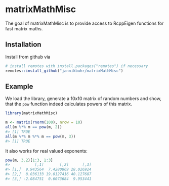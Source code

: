 
<!-- README.md is generated from README.Rmd. Please edit that file -->

# matrixMathMisc

<!-- badges: start -->

<!-- badges: end -->

The goal of matrixMathMisc is to provide access to RcppEigen functions
for fast matrix maths.

## Installation

Install from github via

``` r
# install remotes with install.packages("remotes") if necessary
remotes::install_github("jannikbuhr/matrixMathMisc")
```

## Example

We load the library, generate a 10x10 matrix of random numbers and show,
that the `pow` function indeed calculates powers of this matrix.

``` r
library(matrixMathMisc)

m <- matrix(rnorm(100), nrow = 10)
all(m %*% m == pow(m, 2))
#> [1] TRUE
all(m %*% m %*% m == pow(m, 3))
#> [1] TRUE
```

It also works for real valued exponents:

``` r
pow(m, 3.2)[1:3, 1:3]
#>           [,1]       [,2]      [,3]
#> [1,]  9.943564  7.4280869 28.026924
#> [2,]  8.036133 19.0127416 40.127687
#> [3,] -2.084751  0.6073684  9.953441
```
